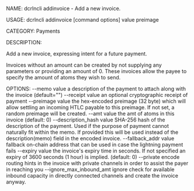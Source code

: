 NAME:
   dcrlncli addinvoice - Add a new invoice.

USAGE:
   dcrlncli addinvoice [command options] value preimage

CATEGORY:
   Payments

DESCRIPTION:
   
  Add a new invoice, expressing intent for a future payment.

  Invoices without an amount can be created by not supplying any
  parameters or providing an amount of 0. These invoices allow the payee
  to specify the amount of atoms they wish to send.

OPTIONS:
   --memo value              a description of the payment to attach along with the invoice (default="")
   --receipt value           an optional cryptographic receipt of payment
   --preimage value          the hex-encoded preimage (32 byte) which will allow settling an incoming HTLC payable to this preimage. If not set, a random preimage will be created.
   --amt value               the amt of atoms in this invoice (default: 0)
   --description_hash value  SHA-256 hash of the description of the payment. Used if the purpose of payment cannot naturally fit within the memo. If provided this will be used instead of the description(memo) field in the encoded invoice.
   --fallback_addr value     fallback on-chain address that can be used in case the lightning payment fails
   --expiry value            the invoice's expiry time in seconds. If not specified an expiry of 3600 seconds (1 hour) is implied. (default: 0)
   --private                 encode routing hints in the invoice with private channels in order to assist the payer in reaching you
   --ignore_max_inbound_amt  ignore check for available inbound capacity in directly connected channels and create the invoice anyway.
   
